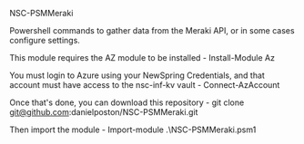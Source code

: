 NSC-PSMMeraki

Powershell commands to gather data from the Meraki API, or in some cases configure settings.

This module requires the AZ module to be installed - Install-Module Az

You must login to Azure using your NewSpring Credentials, and that account must have access to the nsc-inf-kv vault  - Connect-AzAccount

Once that's done, you can download this repository - git clone git@github.com:danielposton/NSC-PSMMeraki.git

Then import the module - Import-module .\NSC-PSMMeraki.psm1
